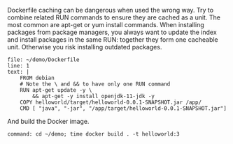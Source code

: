 Dockerfile caching can be dangerous when used the wrong way. Try to combine related RUN commands to ensure they are cached as a unit. The most common are apt-get or yum install commands. When installing packages from package managers, you always want to update the index and install packages in the same RUN: together they form one cacheable unit. Otherwise you risk installing outdated packages.

```editor:append-to-lines-to-file
file: ~/demo/Dockerfile
line: 1
text: |
    FROM debian
    # Note the \ and && to have only one RUN command
    RUN apt-get update -y \
        && apt-get -y install openjdk-11-jdk -y
    COPY helloworld/target/helloworld-0.0.1-SNAPSHOT.jar /app/
    CMD [ "java", "-jar", "/app/target/helloworld-0.0.1-SNAPSHOT.jar"]
```

And build the Docker image.

```terminal:execute
command: cd ~/demo; time docker build . -t helloworld:3
```